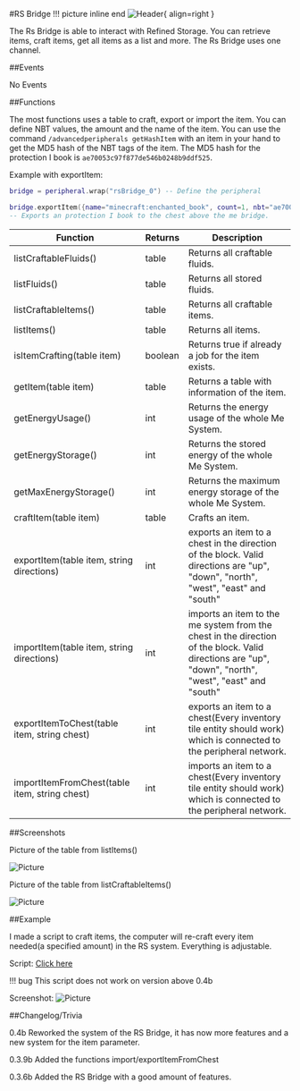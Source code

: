 #RS Bridge
!!! picture inline end
    ![Header](https://srendi.de/wp-content/uploads/2021/03/RS-Bridge.png){ align=right }

The Rs Bridge is able to interact with Refined Storage. You can retrieve items, craft items, get all items as a list and more. The Rs Bridge uses one channel.

##Events

No Events

##Functions

The most functions uses a table to craft, export or import the item. You can define NBT values, the amount and the name of the item.
You can use the command `/advancedperipherals getHashItem` with an item in your hand to get the MD5 hash of the NBT tags of the item. The MD5 hash for the protection I book is `ae70053c97f877de546b0248b9ddf525`.

Example with exportItem:

```lua
bridge = peripheral.wrap("rsBridge_0") -- Define the peripheral

bridge.exportItem({name="minecraft:enchanted_book", count=1, nbt="ae70053c97f877de546b0248b9ddf525"}, "UP")
-- Exports an protection I book to the chest above the me bridge.
```

| Function | Returns | Description |
|----------|---------|-------------|
| listCraftableFluids() | table | Returns all craftable fluids. |
| listFluids()	| table | Returns all stored fluids.
| listCraftableItems() | table |	Returns all craftable items. |
| listItems() |	table | Returns all items. |
| isItemCrafting(table item) | boolean | Returns true if already a job for the item exists. |
| getItem(table item) | table | Returns a table with information of the item. |
| getEnergyUsage() | int |	Returns the energy usage of the whole Me System. |
| getEnergyStorage() | int |	Returns the stored energy of the whole Me System. |
| getMaxEnergyStorage() |	int | Returns the maximum energy storage of the whole Me System. |
| craftItem(table item)	| table | Crafts an item. |
| exportItem(table item, string directions) |	int | exports an item to a chest in the direction of the block. Valid directions are "up", "down", "north", "west", "east" and "south" |
| importItem(table item, string directions) |	int | imports an item to the me system from the chest in the direction of the block. Valid directions are "up", "down", "north", "west", "east" and "south" |
| exportItemToChest(table item, string chest) |	int |	exports an item to a chest(Every inventory tile entity should work) which is connected to the peripheral network. |
| importItemFromChest(table item, string chest) |	int |	imports an item to a chest(Every inventory tile entity should work) which is connected to the peripheral network. |

##Screenshots

Picture of the table from listItems()

![Picture](https://srendi.de/wp-content/uploads/2021/02/Bild_2021-02-05_234200.png)

Picture of the table from listCraftableItems()

![Picture](https://srendi.de/wp-content/uploads/2021/02/Bild_2021-02-05_234048.png)


##Example

I made a script to craft items, the computer will re-craft every item needed(a specified amount) in the RS system. Everything is adjustable.

Script: [Click here](https://gist.github.com/Seniorendi/26bd8ecaec400146f2e38790faceead8)

!!! bug
    This script does not work on version above 0.4b

Screenshot:
![Picture](https://srendi.de/wp-content/uploads/2021/02/Bild_2021-02-05_233915.png)

##Changelog/Trivia

0.4b
Reworked the system of the RS Bridge, it has now more features and a new system for the item parameter.

0.3.9b
Added the functions import/exportItemFromChest

0.3.6b
Added the RS Bridge with a good amount of features.
